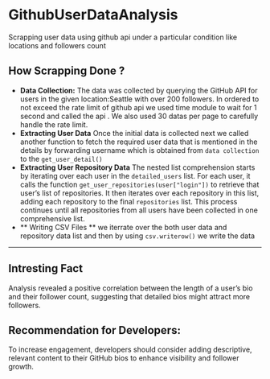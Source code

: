 # GithubUserDataAnalysis
Scrapping user data using github api under a particular condition like locations and followers count
## How Scrapping Done ?

- **Data Collection:** The data was collected by querying the GitHub API for users in the given location:Seattle with over 200 followers. In ordered to not exceed the rate limit of github api we used time module to wait for 1 second and called the api . We also used 30 datas per page to carefully handle the rate limit.
- **Extracting User Data** Once the initial data is collected next we called another function to fetch the required user data that is mentioned in the details by forwarding username which is obtained from `data collection` to the `get_user_detail()`
-  **Extracting User Repository Data** The nested list comprehension starts by iterating over each user in the `detailed_users` list. For each user, it calls the function `get_user_repositories(user["login"])` to retrieve that user’s list of repositories. It then iterates over each repository in this list, adding each repository to the final `repositories` list. This process continues until all repositories from all users have been collected in one comprehensive list.
-  ** Writing CSV Files ** we iterrate over the both user data and repository data list and then by using `csv.writerow()` we write the data

---
## Intresting Fact
Analysis revealed a positive correlation between the length of a user’s bio and their follower count, suggesting that detailed bios might attract more followers.

## Recommendation for Developers: 
To increase engagement, developers should consider adding descriptive, relevant content to their GitHub bios to enhance visibility and follower growth.



